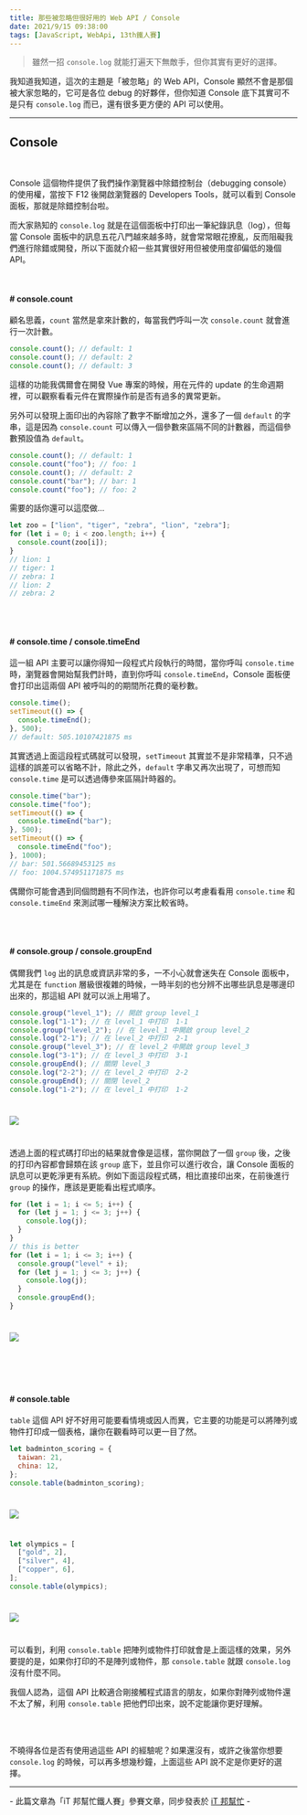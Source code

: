 ```yaml
---
title: 那些被忽略但很好用的 Web API / Console
date: 2021/9/15 09:38:00
tags: [JavaScript, WebApi, 13th鐵人賽]
---
```


> 雖然一招 `console.log` 就能打遍天下無敵手，但你其實有更好的選擇。

我知道我知道，這次的主題是「被忽略」的 Web API，Console 顯然不會是那個被大家忽略的，它可是各位 debug 的好夥伴，但你知道 Console 底下其實可不是只有 `console.log` 而已，還有很多更方便的 API 可以使用。

---

## Console

<br/>

Console 這個物件提供了我們操作瀏覽器中除錯控制台（debugging console）的使用權，當按下 F12 後開啟瀏覽器的 Developers Tools，就可以看到 Console 面板，那就是除錯控制台啦。

而大家熟知的 `console.log` 就是在這個面板中打印出一筆紀錄訊息（log），但每當 Console 面板中的訊息五花八門越來越多時，就會常常眼花撩亂，反而阻礙我們進行除錯或開發，所以下面就介紹一些其實很好用但被使用度卻偏低的幾個 API。

<br/>

#### # console.count

顧名思義，`count` 當然是拿來計數的，每當我們呼叫一次 `console.count` 就會進行一次計數。

```javascript
console.count(); // default: 1
console.count(); // default: 2
console.count(); // default: 3
```

這樣的功能我偶爾會在開發 Vue 專案的時候，用在元件的 update 的生命週期裡，可以觀察看看元件在實際操作前是否有過多的異常更新。

另外可以發現上面印出的內容除了數字不斷增加之外，還多了一個 `default` 的字串，這是因為 `console.count` 可以傳入一個參數來區隔不同的計數器，而這個參數預設值為 `default`。

```javascript
console.count(); // default: 1
console.count("foo"); // foo: 1
console.count(); // default: 2
console.count("bar"); // bar: 1
console.count("foo"); // foo: 2
```

需要的話你還可以這麼做...

```javascript
let zoo = ["lion", "tiger", "zebra", "lion", "zebra"];
for (let i = 0; i < zoo.length; i++) {
  console.count(zoo[i]);
}
// lion: 1
// tiger: 1
// zebra: 1
// lion: 2
// zebra: 2
```

<br/><br/>

#### # console.time / console.timeEnd

這一組 API 主要可以讓你得知一段程式片段執行的時間，當你呼叫 `console.time` 時，瀏覽器會開始幫我們計時，直到你呼叫 `console.timeEnd`，Console 面板便會打印出這兩個 API 被呼叫的的期間所花費的毫秒數。

```javascript
console.time();
setTimeout(() => {
  console.timeEnd();
}, 500);
// default: 505.10107421875 ms
```

其實透過上面這段程式碼就可以發現，`setTimeout` 其實並不是非常精準，只不過這樣的誤差可以省略不計，除此之外，`default` 字串又再次出現了，可想而知 `console.time` 是可以透過傳參來區隔計時器的。

```javascript
console.time("bar");
console.time("foo");
setTimeout(() => {
  console.timeEnd("bar");
}, 500);
setTimeout(() => {
  console.timeEnd("foo");
}, 1000);
// bar: 501.56689453125 ms
// foo: 1004.574951171875 ms
```

偶爾你可能會遇到同個問題有不同作法，也許你可以考慮看看用 `console.time` 和 `console.timeEnd` 來測試哪一種解決方案比較省時。

<br/><br/>

#### # console.group / console.groupEnd

偶爾我們 `log` 出的訊息或資訊非常的多，一不小心就會迷失在 Console 面板中，尤其是在 `function` 層級很複雜的時候，一時半刻的也分辨不出哪些訊息是哪邊印出來的，那這組 API 就可以派上用場了。

```javascript
console.group("level_1"); // 開啟 group level_1
console.log("1-1"); // 在 level_1 中打印  1-1
console.group("level_2"); // 在 level_1 中開啟 group level_2
console.log("2-1"); // 在 level_2 中打印  2-1
console.group("level_3"); // 在 level_2 中開啟 group level_3
console.log("3-1"); // 在 level_3 中打印  3-1
console.groupEnd(); // 關閉 level_3
console.log("2-2"); // 在 level_2 中打印  2-2
console.groupEnd(); // 關閉 level_2
console.log("1-2"); // 在 level_1 中打印  1-2
```

<img src="console-group.png" style="margin: 24px auto;" />

透過上面的程式碼打印出的結果就會像是這樣，當你開啟了一個 `group` 後，之後的打印內容都會歸類在該 `group` 底下，並且你可以進行收合，讓 Console 面板的訊息可以更乾淨更有系統。例如下面這段程式碼，相比直接印出來，在前後進行 `group` 的操作，應該是更能看出程式順序。

```javascript
for (let i = 1; i <= 5; i++) {
  for (let j = 1; j <= 3; j++) {
    console.log(j);
  }
}
// this is better
for (let i = 1; i <= 3; i++) {
  console.group("level" + i);
  for (let j = 1; j <= 3; j++) {
    console.log(j);
  }
  console.groupEnd();
}
```

<img src="console-group2.png" style="margin: 24px auto;" />

<br/><br/>

#### # console.table

`table` 這個 API 好不好用可能要看情境或因人而異，它主要的功能是可以將陣列或物件打印成一個表格，讓你在觀看時可以更一目了然。

```javascript
let badminton_scoring = {
  taiwan: 21,
  china: 12,
};
console.table(badminton_scoring);
```

<img src="console-table.png" style="margin: 24px auto;" />

```javascript
let olympics = [
  ["gold", 2],
  ["silver", 4],
  ["copper", 6],
];
console.table(olympics);
```

<img src="console-table2.png" style="margin: 24px auto;" />

可以看到，利用 `console.table` 把陣列或物件打印就會是上面這樣的效果，另外要提的是，如果你打印的不是陣列或物件，那 `console.table` 就跟 `console.log` 沒有什麼不同。

我個人認為，這個 API 比較適合剛接觸程式語言的朋友，如果你對陣列或物件還不太了解，利用 `console.table` 把他們印出來，說不定能讓你更好理解。

<br/><br/>

不曉得各位是否有使用過這些 API 的經驗呢？如果還沒有，或許之後當你想要 `console.log` 的時候，可以再多想幾秒鐘，上面這些 API 說不定是你更好的選擇。

---

\- 此篇文章為「iT 邦幫忙鐵人賽」參賽文章，同步發表於 [iT 邦幫忙](https://ithelp.ithome.com.tw/articles/10265898) -
